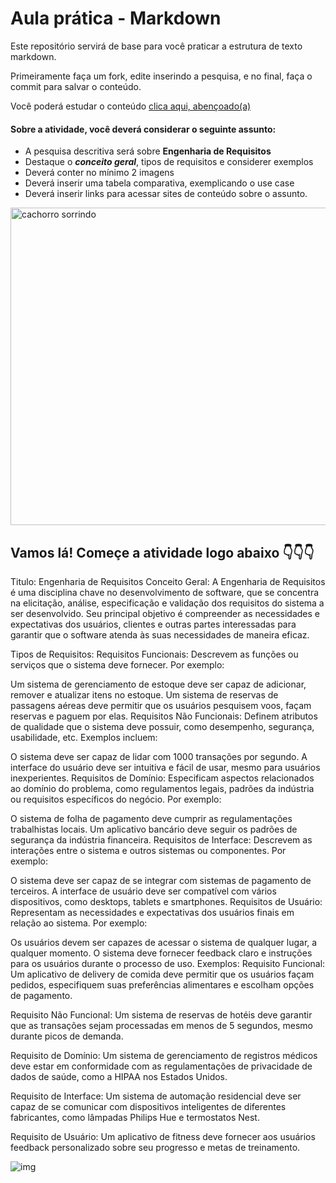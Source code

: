 # Aula prática - Markdown

Este repositório servirá de base para você praticar a estrutura de texto markdown. 

Primeiramente faça um fork, edite inserindo a pesquisa, e no final, faça o commit para salvar o conteúdo.

Você poderá estudar o conteúdo [clica aqui, abençoado(a)](https://docs.pipz.com/central-de-ajuda/learning-center/guia-basico-de-markdown#open)

#### Sobre a atividade, você deverá considerar o seguinte assunto:

- A pesquisa descritiva será sobre **Engenharia de Requisitos**
- Destaque o **_conceito geral_**, tipos de requisitos e considerer exemplos
- Deverá conter no mínimo 2 imagens
- Deverá inserir uma tabela comparativa, exemplicando o use case
- Deverá inserir links para acessar sites de conteúdo sobre o assunto.

<img src="https://www.patasdacasa.com.br/sites/default/files/styles/webp/public/noticias/2022/02/E-possivel-ver-um-cachorro-sorrindo-descubra-e-saiba-como-identificar.jpg.webp?itok=UYmPTLUx" alt="cachorro sorrindo" width="508px">


## Vamos lá! Começe a atividade logo abaixo 👇👇👇
Titulo: Engenharia de Requisitos
Conceito Geral:
A Engenharia de Requisitos é uma disciplina chave no desenvolvimento de software, que se concentra na elicitação, análise, especificação e validação dos requisitos do sistema a ser desenvolvido. Seu principal objetivo é compreender as necessidades e expectativas dos usuários, clientes e outras partes interessadas para garantir que o software atenda às suas necessidades de maneira eficaz.

Tipos de Requisitos:
Requisitos Funcionais: Descrevem as funções ou serviços que o sistema deve fornecer. Por exemplo:

Um sistema de gerenciamento de estoque deve ser capaz de adicionar, remover e atualizar itens no estoque.
Um sistema de reservas de passagens aéreas deve permitir que os usuários pesquisem voos, façam reservas e paguem por elas.
Requisitos Não Funcionais: Definem atributos de qualidade que o sistema deve possuir, como desempenho, segurança, usabilidade, etc. Exemplos incluem:

O sistema deve ser capaz de lidar com 1000 transações por segundo.
A interface do usuário deve ser intuitiva e fácil de usar, mesmo para usuários inexperientes.
Requisitos de Domínio: Especificam aspectos relacionados ao domínio do problema, como regulamentos legais, padrões da indústria ou requisitos específicos do negócio. Por exemplo:

O sistema de folha de pagamento deve cumprir as regulamentações trabalhistas locais.
Um aplicativo bancário deve seguir os padrões de segurança da indústria financeira.
Requisitos de Interface: Descrevem as interações entre o sistema e outros sistemas ou componentes. Por exemplo:

O sistema deve ser capaz de se integrar com sistemas de pagamento de terceiros.
A interface de usuário deve ser compatível com vários dispositivos, como desktops, tablets e smartphones.
Requisitos de Usuário: Representam as necessidades e expectativas dos usuários finais em relação ao sistema. Por exemplo:

Os usuários devem ser capazes de acessar o sistema de qualquer lugar, a qualquer momento.
O sistema deve fornecer feedback claro e instruções para os usuários durante o processo de uso.
Exemplos:
Requisito Funcional: Um aplicativo de delivery de comida deve permitir que os usuários façam pedidos, especifiquem suas preferências alimentares e escolham opções de pagamento.

Requisito Não Funcional: Um sistema de reservas de hotéis deve garantir que as transações sejam processadas em menos de 5 segundos, mesmo durante picos de demanda.

Requisito de Domínio: Um sistema de gerenciamento de registros médicos deve estar em conformidade com as regulamentações de privacidade de dados de saúde, como a HIPAA nos Estados Unidos.

Requisito de Interface: Um sistema de automação residencial deve ser capaz de se comunicar com dispositivos inteligentes de diferentes fabricantes, como lâmpadas Philips Hue e termostatos Nest.

Requisito de Usuário: Um aplicativo de fitness deve fornecer aos usuários feedback personalizado sobre seu progresso e metas de treinamento.

![img](https://arquivo.devmedia.com.br/artigos/Fabio_Gomes_Rocha/Engenharia_Requisitos/Engenharia_Requisitos_1.jpg)



